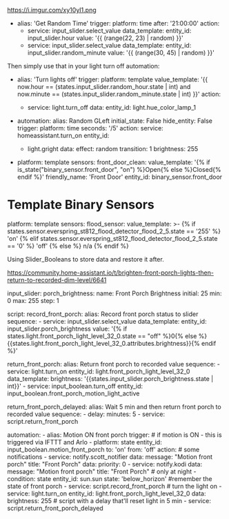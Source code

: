 
https://i.imgur.com/xy10yI1.png

- alias: 'Get Random Time'
     trigger:
     platform: time
     after: '21:00:00'
   action:
     - service: input_slider.select_value
       data_template:
         entity_id: input_slider.hour
         value: '{{ (range(22, 23) | random) }}'
     - service: input_slider.select_value
       data_template:
         entity_id: input_slider.random_minute
         value: '{{ (range(30, 45) | random) }}'

Then simply use that in your light turn off automation:

 - alias: 'Turn lights off'
   trigger:
     platform: template
     value_template: '{{ now.hour == (states.input_slider.random_hour.state | int) and now.minute == (states.input_slider.random_minute.state | int) }}'
   action:
     - service: light.turn_off
       data: 
         entity_id: light.hue_color_lamp_1
 
 
- automation:
  alias: Random GLeft
  initial_state: False
  hide_entity: False
trigger:
  platform: time
  seconds: '/5'
action:
  service: homeassistant.turn_on
  entity_id:
    - light.gright
  data:
    effect: random
    transition: 1
    brightness: 255
    
   
 - platform: template
    sensors:
      front_door_clean:
        value_template: '{% if is_state("binary_sensor.front_door", "on") %}Open{% else %}Closed{% endif %}'
        friendly_name: 'Front Door'
        entity_id: binary_sensor.front_door  
  
  # Template Binary Sensors
platform: template
sensors:
  flood_sensor:
    value_template: >-
      {% if states.sensor.everspring_st812_flood_detector_flood_2_5.state == '255' %}
        'on'
      {% elif states.sensor.everspring_st812_flood_detector_flood_2_5.state == '0' %}
        'off'
      {% else %}
        n/a
      {% endif %}

      
Using Slider_Booleans to store data and restore it after.

https://community.home-assistant.io/t/brighten-front-porch-lights-then-return-to-recorded-dim-level/6641

input_slider:
  porch_brightness:
    name: Front Porch Brightness
    initial: 25
    min: 0
    max: 255
    step: 1

script: 
  record_front_porch:
    alias: Record front porch status to slider
    sequence:
      - service: input_slider.select_value
        data_template:
          entity_id: input_slider.porch_brightness
          value: '{% if states.light.front_porch_light_level_32_0.state == "off" %}0{% else %}{{states.light.front_porch_light_level_32_0.attributes.brightness}}{% endif %}'

  return_front_porch:
    alias: Return front porch to recorded value
    sequence:
      - service: light.turn_on
        entity_id: light.front_porch_light_level_32_0
        data_template:
          brightness: '{{states.input_slider.porch_brightness.state | int}}'
      - service: input_boolean.turn_off
        entity_id: input_boolean.front_porch_motion_light_active

  return_front_porch_delayed:
    alias: Wait 5 min and then return front porch to recorded value
    sequence: 
      - delay: 
          minutes: 5
      - service: script.return_front_porch

automation:
    - alias: Motion ON front porch
      trigger:
        # if motion is ON - this is triggered via IFTTT and Arlo
        - platform: state
          entity_id: input_boolean.motion_front_porch
          to: 'on'
          from: 'off'
      action:
        # some notifications
        - service: notify.scott_notifier
          data: 
            message: "Motion front porch"
            title: "Front Porch"
            data:
              priority: 0
        - service: notify.kodi
          data: 
            message: "Motion front porch"
            title: "Front Porch"
        # only at night
        - condition: state
          entity_id: sun.sun
          state: 'below_horizon'
        #remember the state of front porch
        - service: script.record_front_porch
        # turn the light on
        - service: light.turn_on
          entity_id: light.front_porch_light_level_32_0
          data:
            brightness: 255
        # script with a delay that'll reset light in 5 min
        - service: script.return_front_porch_delayed

